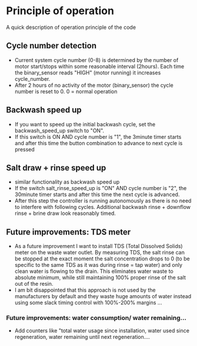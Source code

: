 # Principle of operation
A quick description of operation principle of the code
## Cycle number detection
- Current system cycle number (0-8) is determined by the number of motor start/stops within some reasonable interval (2hours). Each time the binary_sensor reads "HIGH" (motor running) it increases cycle_number.
- After 2 hours of no activity of the motor (binary_sensor) the cycle number is reset to 0. 0 = normal operation

## Backwash speed up
- If you want to speed up the initial backwash cycle, set the backwash_speed_up switch to "ON".
- If this switch is ON AND cycle number is "1", the 3minute timer starts and after this time the button combination to advance to next cycle is pressed

## Salt draw + rinse speed up
- similar functionality as backwash speed up
- If the switch salt_rinse_speed_up is "ON" AND cycle number is "2", the 30minute timer starts and after this time the next cycle is advanced.
- After this step the controller is running autonomously as there is no need to interfere with following cycles. Additional backwash rinse + downflow rinse + brine draw look reasonably timed.

## Future improvements: TDS meter
- As a future improvement I want to install TDS (Total Dissolved Solids) meter on the waste water outlet. By measuring TDS, the salt rinse can be stopped at the exact moment the salt concentration drops to 0 (to be specific to the same TDS as it was during rinse = tap water) and only clean water is flowing to the drain. This eliminates water waste to absolute minimum, while still maintaining 100% proper rinse of the salt out of the resin.
- I am bit disappointed that this approach is not used by the manufacturers by default and they waste huge amounts of water instead using some slack timing control with 100%-200% margins ...

### Future improvements: water consumption/ water remaining...
- Add counters like "total water usage since installation, water used since regeneration, water remaining until next regeneration....
